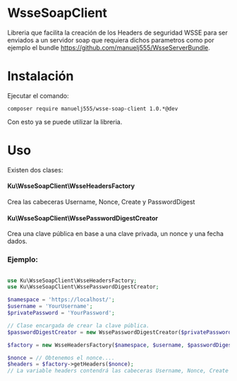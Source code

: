 # WsseSoapClient

Libreria que facilita la creación de los Headers de seguridad WSSE para ser enviados a un servidor soap que requiera dichos parametros como por ejemplo el bundle https://github.com/manuelj555/WsseServerBundle.

# Instalación

Ejecutar el comando:

    composer require manuelj555/wsse-soap-client 1.0.*@dev
    
Con esto ya se puede utilizar la libreria.

# Uso

Existen dos clases:

#### Ku\WsseSoapClient\WsseHeadersFactory

Crea las cabeceras Username, Nonce, Create y PasswordDigest

#### Ku\WsseSoapClient\WssePasswordDigestCreator

Crea una clave pública en base a una clave privada, un nonce y una fecha dados.

### Ejemplo:

```php

use Ku\WsseSoapClient\WsseHeadersFactory;
use Ku\WsseSoapClient\WssePasswordDigestCreator;

$namespace = 'https://localhost/';
$username = 'YourUsername';
$privatePassword = 'YourPassword';

// Clase encargada de crear la clave pública.
$passwordDigestCreator = new WssePasswordDigestCreator($privatePassword);

$factory = new WsseHeadersFactory($namespace, $username, $passwordDigestCreator);

$nonce = // Obtenemos el nonce....
$headers = $factory->getHeaders($nonce);
// La variable headers contendrá las cabeceras Username, Nonce, Create y PasswordDigest
```
